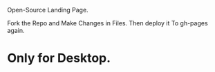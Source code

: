Open-Source Landing Page.

Fork the Repo and Make Changes in Files. Then deploy it To gh-pages again.

# Only for Desktop.
